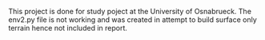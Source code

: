 This project is done for study poject at the University of Osnabrueck.
The env2.py file is not working and was created in attempt to build surface only terrain  hence not included in report.
